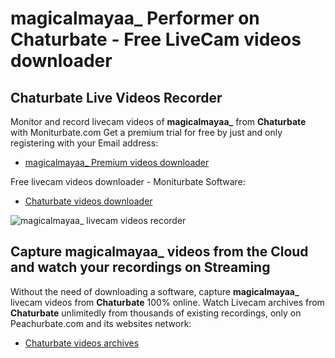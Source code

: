 # magicalmayaa_ Performer on Chaturbate - Free LiveCam videos downloader

## Chaturbate Live Videos Recorder

Monitor and record livecam videos of **magicalmayaa_** from **Chaturbate** with Moniturbate.com
Get a premium trial for free by just and only registering with your Email address:
* [magicalmayaa_ Premium videos downloader](https://moniturbate.com/request-demo-licence-key.html)

Free livecam videos downloader - Moniturbate Software:
* [Chaturbate videos downloader](https://moniturbate.com/moniturbate-download-software.html)

![magicalmayaa_ livecam videos recorder](https://peachurnet.com/templates/moniturbate-software.png)


## Capture magicalmayaa_ videos from the Cloud and watch your recordings on Streaming

Without the need of downloading a software, capture **magicalmayaa_** livecam videos from **Chaturbate** 100% online.
Watch Livecam archives from **Chaturbate** unlimitedly from thousands of existing recordings, only on Peachurbate.com and its websites network:
* [Chaturbate videos archives](https://peachurnet.com/)